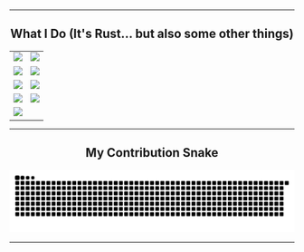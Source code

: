 
<!--
<div align="right">
  <img src="https://img.shields.io/endpoint?url=https%3A%2F%2Fhits.dwyl.com%2FAbdullah-Albanna%2FAbdullah-Albanna.json&style=flat-square&logoColor=white&label=views&labelColor=black&color=blue" />
</div>
-->

<!--
<div align="center">
  <a href="https://git.io/typing-svg">
    <img src="https://readme-typing-svg.demolab.com?font=Righteous&size=35&center=true&color=B7410E&vCenter=true&width=550&height=70&duration=2000&lines=Hi" />
  </a>
</div>
-->

<h3 align="center">
  <b></b>
</h3>

<hr/>
<h2 align="center">What I Do (It's Rust... but also some other things)</h2>

<!-- Skill Icons with Vertical Spacing -->
<div align="center">
  <a href="https://skillicons.dev">
    <table>
      <tr>
        <td><img src="https://skillicons.dev/icons?i=rust,py,lua&theme=dark" /></td>
        <td><img src="https://skillicons.dev/icons?i=linux,arch,apple,windows&theme=dark" /></td>
      </tr>
      <tr>
        <td><img src="https://skillicons.dev/icons?i=github,githubactions,git&theme=dark" /></td>
        <td><img src="https://skillicons.dev/icons?i=discord,bots&theme=dark" /></td>
      </tr>
      <tr>
        <td><img src="https://skillicons.dev/icons?i=mysql,sqlite,postgres&theme=dark" /></td>
        <td><img src="https://skillicons.dev/icons?i=fastapi,actix,tauri&theme=dark" /></td>
      </tr>
      <tr>
        <td><img src="https://skillicons.dev/icons?i=cloudflare&theme=dark" /></td>
        <td><img src="https://skillicons.dev/icons?i=neovim,obsidian,md&theme=dark" /></td>
      </tr>
      <tr>
        <td><img src="https://skillicons.dev/icons?i=react,regex&theme=dark" /></td>
      </tr>
    </table>
  </a>
</div>

---


<!--
<h2 align="center">📊 GitHub Stats</h2>

<div align="center">
  <img width=390 src="https://github-readme-stats-salesp07.vercel.app/api?username=Abdullah-Albanna&count_private=true&show_icons=true&theme=codeSTACKr&rank_icon=github&border_radius=10" alt="readme stats" />
  <br/>
  <img width=325 src="https://github-readme-stats-salesp07.vercel.app/api/top-langs/?username=Abdullah-Albanna&hide=HTML&langs_count=8&layout=compact&theme=codeSTACKr&border_radius=10&size_weight=0.5&count_weight=0.5&exclude_repo=github-readme-stats" alt="top langs" />
</div>
-->


<h2 align="center">My Contribution Snake</h2>

<div align="center">
  <picture>
    <source
      media="(prefers-color-scheme: dark)"
      srcset="https://raw.githubusercontent.com/Abdullah-Albanna/Abdullah-Albanna/output/github-contribution-grid-snake-dark.svg"
    />
    <source
      media="(prefers-color-scheme: light)"
      srcset="https://raw.githubusercontent.com/Abdullah-Albanna/Abdullah-Albanna/output/github-contribution-grid-snake.svg"
    />
    <img
      alt="github contribution grid snake animation"
      src="https://raw.githubusercontent.com/Abdullah-Albanna/Abdullah-Albanna/output/github-contribution-grid-snake.svg"
    />
  </picture>
</div>

---
